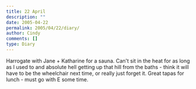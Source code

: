 ```yaml
---
title: 22 April
description: ""
date: 2005-04-22
permalink: 2005/04/22/diary/
author: Cindy
comments: []
type: Diary
---
```


Harrogate with Jane + Katharine for a sauna. Can't sit in the heat for as long as I used to and absolute hell getting up that hill from the baths - think it will have to be the wheelchair next time, or really just forget it. Great tapas for lunch - must go with E some time.
